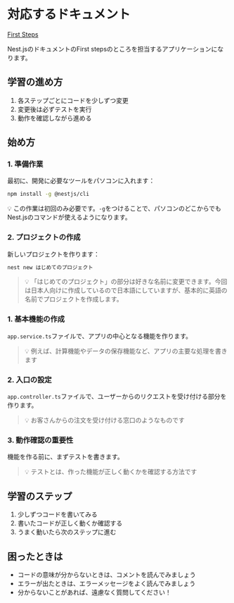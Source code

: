 # 対応するドキュメント

[First Steps](https://github.com/kazumasamatsumoto/nestjs-jp-doc/blob/main/overview/docs/1_first-steps.md)

Nest.jsのドキュメントのFirst stepsのところを担当するアプリケーションになります。

## 学習の進め方

1. 各ステップごとにコードを少しずつ変更
2. 変更後は必ずテストを実行
3. 動作を確認しながら進める

## 始め方

### 1. 準備作業

最初に、開発に必要なツールをパソコンに入れます：

```bash
npm install -g @nestjs/cli
```

💡 この作業は初回のみ必要です。`-g`をつけることで、パソコンのどこからでもNest.jsのコマンドが使えるようになります。

### 2. プロジェクトの作成

新しいプロジェクトを作ります：

```bash
nest new はじめてのプロジェクト
```

> 💡 「はじめてのプロジェクト」の部分は好きな名前に変更できます。今回は日本人向けに作成しているので日本語にしていますが、基本的に英語の名前でプロジェクトを作成します。

### 1. 基本機能の作成

`app.service.ts`ファイルで、アプリの中心となる機能を作ります。

> 💡 例えば、計算機能やデータの保存機能など、アプリの主要な処理を書きます

### 2. 入口の設定

`app.controller.ts`ファイルで、ユーザーからのリクエストを受け付ける部分を作ります。

> 💡 お客さんからの注文を受け付ける窓口のようなものです

### 3. 動作確認の重要性

機能を作る前に、まずテストを書きます。

> 💡 テストとは、作った機能が正しく動くかを確認する方法です

## 学習のステップ

1. 少しずつコードを書いてみる
2. 書いたコードが正しく動くか確認する
3. うまく動いたら次のステップに進む

## 困ったときは

- コードの意味が分からないときは、コメントを読んでみましょう
- エラーが出たときは、エラーメッセージをよく読んでみましょう
- 分からないことがあれば、遠慮なく質問してください！
